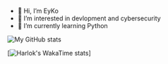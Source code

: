 - 👋 Hi, I’m EyKo
- 👀 I’m interested in devlopment and cybersecurity
- 🌱 I’m currently learning Python

![My GitHub stats](https://github-readme-stats.vercel.app/api?username=NZO&show_icons=true&theme=radical)

[![Harlok's WakaTime stats](https://github-readme-stats.vercel.app/api/wakatime?@NZO=ffflabs)]
